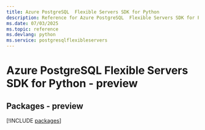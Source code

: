 ```yaml
---
title: Azure PostgreSQL  Flexible Servers SDK for Python
description: Reference for Azure PostgreSQL  Flexible Servers SDK for Python
ms.date: 07/03/2025
ms.topic: reference
ms.devlang: python
ms.service: postgresqlflexibleservers
---
```

# Azure PostgreSQL  Flexible Servers SDK for Python - preview
## Packages - preview
[!INCLUDE [packages](postgresql--flexible-servers-index.md)]